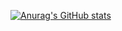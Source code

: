 [![Anurag's GitHub stats](https://github-readme-stats.vercel.app/api?username=ShallowFeather)](https://github.com/anuraghazra/github-readme-stats)
